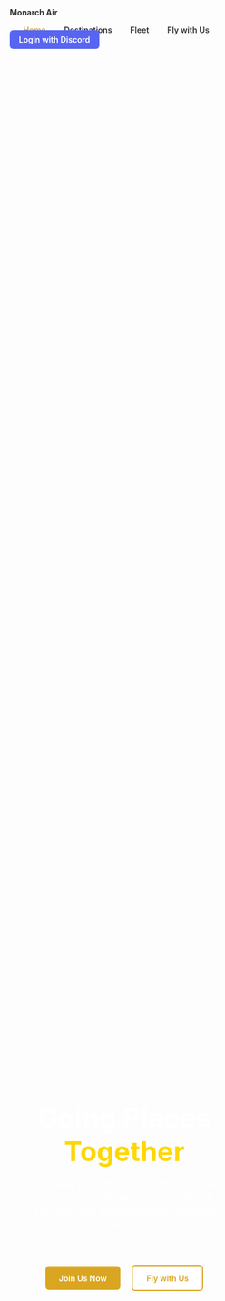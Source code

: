 <!DOCTYPE html>
<html lang="en">
<head>
  <meta charset="UTF-8" />
  <meta name="viewport" content="width=device-width, initial-scale=1.0" />
  <title>Monarch Air</title>
  <link href="https://fonts.googleapis.com/css2?family=Inter:wght@400;600;700&display=swap" rel="stylesheet">
  <style>
    * { margin: 0; padding: 0; box-sizing: border-box; font-family: 'Inter', sans-serif; }
    body { color: #333; }

    /* Navbar */
    nav {
      display: flex;
      justify-content: space-between;
      align-items: center;
      padding: 1rem 2rem;
      background: white;
      position: fixed;
      width: 100%;
      top: 0;
      box-shadow: 0 2px 5px rgba(0,0,0,.1);
      z-index: 10;
    }
    nav ul { display: flex; gap: 2rem; list-style: none; }
    nav ul li a {
      text-decoration: none;
      font-weight: 600;
      color: #333;
    }
    nav ul li a.active, nav ul li a:hover { color: goldenrod; }
    .login-btn {
      background: #5865F2;
      color: white;
      padding: 0.5rem 1rem;
      border-radius: 6px;
      text-decoration: none;
      font-weight: 600;
    }

    /* Hero section */
    .hero {
      height: 100vh;
      background: url("your-airplane.jpg") no-repeat center center/cover;
      display: flex;
      justify-content: center;
      align-items: center;
      text-align: center;
      flex-direction: column;
      color: white;
      padding: 0 1rem;
    }
    .hero h1 {
      font-size: 3rem;
      font-weight: 700;
    }
    .hero h1 span {
      color: gold;
    }
    .hero p {
      margin-top: 1rem;
      font-size: 1.2rem;
      max-width: 700px;
    }
    .btn-group {
      margin-top: 2rem;
    }
    .btn {
      display: inline-block;
      padding: 0.8rem 1.5rem;
      margin: 0.5rem;
      border-radius: 6px;
      text-decoration: none;
      font-weight: 600;
      transition: 0.2s;
    }
    .btn.primary { background: goldenrod; color: white; }
    .btn.secondary { border: 2px solid goldenrod; color: goldenrod; background: white; }
    .btn:hover { opacity: 0.85; }
  </style>
</head>
<body>
  <nav>
    <div class="logo"><strong>Monarch Air</strong></div>
    <ul>
      <li><a href="#" class="active">Home</a></li>
      <li><a href="#">Destinations</a></li>
      <li><a href="#">Fleet</a></li>
      <li><a href="#">Fly with Us</a></li>
    </ul>
    <a href="#" class="login-btn">Login with Discord</a>
  </nav>

  <section class="hero">
    <h1>Going Places <span>Together</span></h1>
    <p>Discover the world with Monarch Air. Premium destinations, exceptional service, and unforgettable journeys await.</p>
    <div class="btn-group">
      <a href="#" class="btn primary">Join Us Now</a>
      <a href="#" class="btn secondary">Fly with Us</a>
    </div>
  </section>
</body>
</html>
